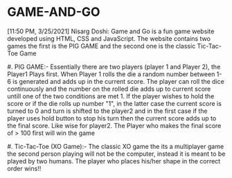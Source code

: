 # GAME-AND-GO
[11:50 PM, 3/25/2021] Nisarg Doshi: Game and Go is a fun game website developed using HTML, CSS and JavaScript. The website contains two games the first is the PIG GAME and the second one is the classic Tic-Tac-Toe Game

#. PIG GAME:- Essentially there are two players (player 1 and Player 2), the Player1 Plays first. When Player 1 rolls the die a random number between 1-6 is generated and adds up in the current score. The player can roll the dice continuously and the number on the rolled die adds up to current score untill one of the two conditions are met 1. If the player wishes to hold the score or if the die rolls up number "1", in the latter case the current score is turned to 0 and turn is shifted to the player2 and in the first case if the player uses hold button to stop his turn then the current score adds up to the final score. Like wise for player2. The Player who makes the final score of > 100 first will win the game

#. Tic-Tac-Toe (XO Game):- The classic XO game the its a multiplayer game the second person playing will not be the computer, instead it is meant to be played by two humans. The player who places his/her shape in the correct order wins!!
